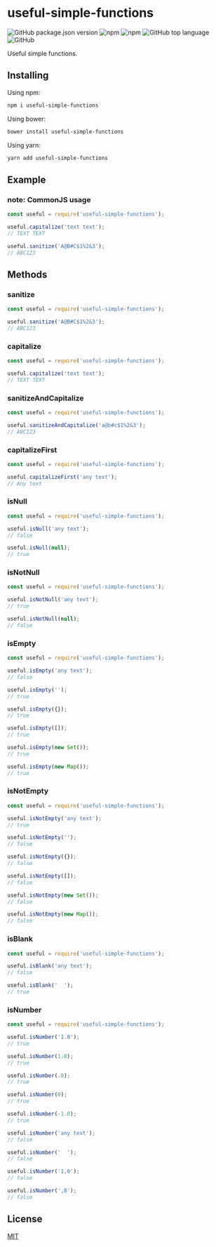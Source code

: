 # useful-simple-functions

![GitHub package.json version](https://img.shields.io/github/package-json/v/abraaopinto/useful-simple-functions?style=plastic)
![npm](https://img.shields.io/npm/v/useful-simple-functions?style=plastic)
![npm](https://img.shields.io/npm/dw/useful-simple-functions?style=plastic)
![GitHub top language](https://img.shields.io/github/languages/top/abraaopinto/useful-simple-functions?style=plastic)
![GitHub](https://img.shields.io/github/license/abraaopinto/useful-simple-functions?style=plastic)

Useful simple functions.

## Installing

Using npm:
```bash
npm i useful-simple-functions
```
Using bower:
```bash
bower install useful-simple-functions
```
Using yarn:

```bash
yarn add useful-simple-functions
```

## Example

### note: CommonJS usage

```js
const useful = require('useful-simple-functions');

useful.capitalize('text text');
// TEXT TEXT

useful.sanitize('A@B#C$1%2&3');
// ABC123
```

## Methods

### sanitize

```js
const useful = require('useful-simple-functions');

useful.sanitize('A@B#C$1%2&3');
// ABC123
```

### capitalize

```js
const useful = require('useful-simple-functions');

useful.capitalize('text text');
// TEXT TEXT
```

### sanitizeAndCapitalize

```js
const useful = require('useful-simple-functions');

useful.sanitizeAndCapitalize('a@b#c$1%2&3');
// ABC123
```

### capitalizeFirst

```js
const useful = require('useful-simple-functions');

useful.capitalizeFirst('any text');
// Any text
```

### isNull

```js
const useful = require('useful-simple-functions');

useful.isNull('any text');
// false

useful.isNull(null);
// true
```

### isNotNull

```js
const useful = require('useful-simple-functions');

useful.isNotNull('any text');
// true

useful.isNotNull(null);
// false
```

### isEmpty

```js
const useful = require('useful-simple-functions');

useful.isEmpty('any text');
// false

useful.isEmpty('');
// true

useful.isEmpty({});
// true

useful.isEmpty([]);
// true

useful.isEmpty(new Set());
// true

useful.isEmpty(new Map());
// true
```

### isNotEmpty

```js
const useful = require('useful-simple-functions');

useful.isNotEmpty('any text');
// true

useful.isNotEmpty('');
// false

useful.isNotEmpty({});
// false

useful.isNotEmpty([]);
// false

useful.isNotEmpty(new Set());
// false

useful.isNotEmpty(new Map());
// false
```

### isBlank

```js
const useful = require('useful-simple-functions');

useful.isBlank('any text');
// false

useful.isBlank('  ');
// true
```

### isNumber

```js
const useful = require('useful-simple-functions');

useful.isNumber('1.0');
// true

useful.isNumber(1.0);
// true

useful.isNumber(.0);
// true

useful.isNumber(0);
// true

useful.isNumber(-1.0);
// true

useful.isNumber('any text');
// false

useful.isNumber('  ');
// false

useful.isNumber('1,0');
// false

useful.isNumber(',0');
// false
```

## License

[MIT](LICENSE)